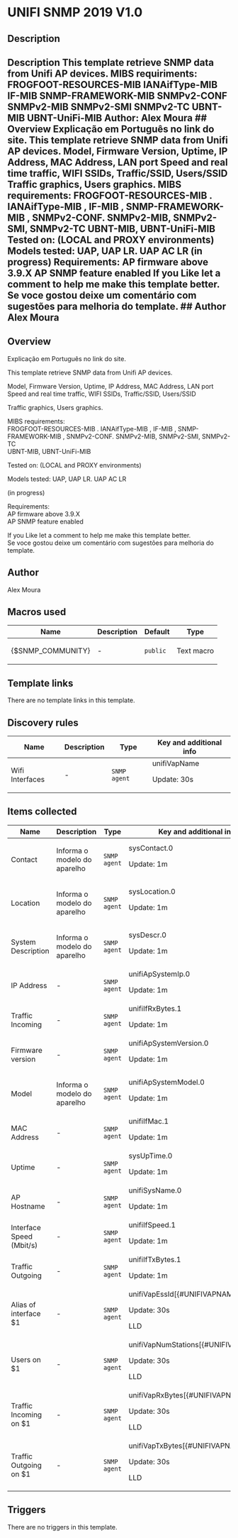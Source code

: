 # UNIFI SNMP 2019 V1.0

## Description

## Description This template retrieve SNMP data from Unifi AP devices. MIBS requiriments: FROGFOOT-RESOURCES-MIB IANAifType-MIB IF-MIB SNMP-FRAMEWORK-MIB SNMPv2-CONF SNMPv2-MIB SNMPv2-SMI SNMPv2-TC UBNT-MIB UBNT-UniFi-MIB Author: Alex Moura ## Overview Explicação em Português no link do site. This template retrieve SNMP data from Unifi AP devices. Model, Firmware Version, Uptime, IP Address, MAC Address, LAN port Speed and real time traffic, WIFI SSIDs, Traffic/SSID, Users/SSID Traffic graphics, Users graphics. MIBS requirements: FROGFOOT-RESOURCES-MIB . IANAifType-MIB , IF-MIB , SNMP-FRAMEWORK-MIB , SNMPv2-CONF. SNMPv2-MIB, SNMPv2-SMI, SNMPv2-TC UBNT-MIB, UBNT-UniFi-MIB Tested on: (LOCAL and PROXY environments) Models tested: UAP, UAP LR. UAP AC LR (in progress) Requirements: AP firmware above 3.9.X AP SNMP feature enabled If you Like let a comment to help me make this template better. Se voce gostou deixe um comentário com sugestões para melhoria do template. ## Author Alex Moura 

## Overview

Explicação em Português no link do site.


This template retrieve SNMP data from Unifi AP devices. 


Model, Firmware Version, Uptime, IP Address, MAC Address, LAN port Speed and real time traffic, WIFI SSIDs, Traffic/SSID, Users/SSID


Traffic graphics, Users graphics.


  
MIBS requirements:  
FROGFOOT-RESOURCES-MIB . IANAifType-MIB , IF-MIB , SNMP-FRAMEWORK-MIB , SNMPv2-CONF. SNMPv2-MIB, SNMPv2-SMI, SNMPv2-TC  
UBNT-MIB, UBNT-UniFi-MIB  
  
Tested on: (LOCAL and PROXY environments)


Models tested: UAP, UAP LR. UAP AC LR


(in progress)


Requirements:   
AP firmware above 3.9.X  
AP SNMP feature enabled


 If you Like let a comment to help me make this template better.  
Se voce gostou deixe um comentário com sugestões para melhoria do template.



## Author

Alex Moura

## Macros used

|Name|Description|Default|Type|
|----|-----------|-------|----|
|{$SNMP_COMMUNITY}|<p>-</p>|`public`|Text macro|
## Template links

There are no template links in this template.

## Discovery rules

|Name|Description|Type|Key and additional info|
|----|-----------|----|----|
|Wifi Interfaces|<p>-</p>|`SNMP agent`|unifiVapName<p>Update: 30s</p>|
## Items collected

|Name|Description|Type|Key and additional info|
|----|-----------|----|----|
|Contact|<p>Informa o modelo do aparelho</p>|`SNMP agent`|sysContact.0<p>Update: 1m</p>|
|Location|<p>Informa o modelo do aparelho</p>|`SNMP agent`|sysLocation.0<p>Update: 1m</p>|
|System Description|<p>Informa o modelo do aparelho</p>|`SNMP agent`|sysDescr.0<p>Update: 1m</p>|
|IP Address|<p>-</p>|`SNMP agent`|unifiApSystemIp.0<p>Update: 1m</p>|
|Traffic Incoming|<p>-</p>|`SNMP agent`|unifiIfRxBytes.1<p>Update: 1m</p>|
|Firmware version|<p>-</p>|`SNMP agent`|unifiApSystemVersion.0<p>Update: 1m</p>|
|Model|<p>Informa o modelo do aparelho</p>|`SNMP agent`|unifiApSystemModel.0<p>Update: 1m</p>|
|MAC Address|<p>-</p>|`SNMP agent`|unifiIfMac.1<p>Update: 1m</p>|
|Uptime|<p>-</p>|`SNMP agent`|sysUpTime.0<p>Update: 1m</p>|
|AP Hostname|<p>-</p>|`SNMP agent`|unifiSysName.0<p>Update: 1m</p>|
|Interface Speed (Mbit/s)|<p>-</p>|`SNMP agent`|unifiIfSpeed.1<p>Update: 1m</p>|
|Traffic Outgoing|<p>-</p>|`SNMP agent`|unifiIfTxBytes.1<p>Update: 1m</p>|
|Alias of interface $1|<p>-</p>|`SNMP agent`|unifiVapEssId[{#UNIFIVAPNAME}]<p>Update: 30s</p><p>LLD</p>|
|Users on $1|<p>-</p>|`SNMP agent`|unifiVapNumStations[{#UNIFIVAPNAME}]<p>Update: 30s</p><p>LLD</p>|
|Traffic Incoming on $1|<p>-</p>|`SNMP agent`|unifiVapRxBytes[{#UNIFIVAPNAME}]<p>Update: 30s</p><p>LLD</p>|
|Traffic Outgoing on $1|<p>-</p>|`SNMP agent`|unifiVapTxBytes[{#UNIFIVAPNAME}]<p>Update: 30s</p><p>LLD</p>|
## Triggers

There are no triggers in this template.

